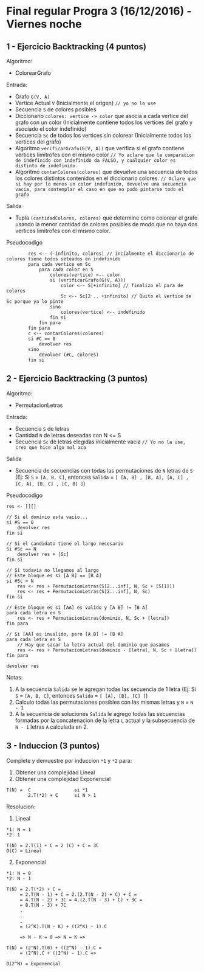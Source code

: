 # Final regular Progra 3 (16/12/2016) - Viernes noche

## 1 - Ejercicio Backtracking (4 puntos)

Algoritmo:
    
  - ColorearGrafo

Entrada:

  - Grafo `G(V, A)`
  - Vertice Actual `V` (Inicialmente el origen) `// yo no lo use`
  - Secuencia `S` de colores posibles
  - Diccionario `colores: vertice -> color` que asocia a cada vertice del grafo con un color (Inicialmente contiene todos los vertices del grafo y asociado el color indefinido)
  - Secuencia `Sc` de todos los vertices sin colorear (Inicialmente todos los vertices del grafo)
  - Algoritmo `verificarGrafo(G(V, A))` que verifica si el grafo contiene vertices limitrofes con el mismo color `// Yo aclare que la comparacion de indefinido con indefinido da FALSO, y cualquier color es distinto de indefinido.`
  - Algoritmo `contarColores(colores)` que devuelve una secuencia de todos los colores distintos contenidos en el diccionario colores. `// Aclare que si hay por lo menos un color indefinido, devuelve una secuencia vacia, para contemplar el caso en que no pudo pintarse todo el grafo`

Salida
  - Tupla `(cantidadColores, colores)` que determine como colorear el grafo usando la menor cantidad de colores posibles de modo que no haya dos vertices limitrofes con el mismo color.

Pseudocodigo
```
        res <-- (-infinito, colores) // incialmente el diccionario de colores tiene todos seteados en indefinido
        para cada vertice en Sc
            para cada color en S
                colores(vertice) <-- color
                si (verificarGrafo(G(V, A)))
                    color <-- S[+infinito] // finalizo el para de colores
                    Sc <-- Sc[2 .. +infinito] // Quito el vertice de Sc porque ya lo pinte
                sino
                    colores(vertice) <-- indefinido
                fin si
            fin para
        fin para
        c <-- contarColores(colores)
        si #C == 0
            devolver res
        sino
            devolver (#C, colores)
        fin si
```

## 2 - Ejercicio Backtracking (3 puntos)

Algoritmo:
    
  - PermutacionLetras

Entrada:

  - Secuencia `S` de letras
  - Cantidad `N` de letras deseadas con N <= S
  - Secuencia `Sc` de letras elegidas inicialmente vacia `// Yo no la use, creo que hice algo mal aca`

Salida
  - Secuencia de secuencias con todas las permutaciones de `N` letras de `S` (Ej: Si `S` = `[A, B, C]`, entonces `Salida` = `[ [A, B] , [B, A], [A, C] , [C, A], [B, C] , [C, B] ]`)

Pseudocodigo
```
res <- [][]

// Si el dominio esta vacio...
si #S == 0
    devolver res
fin si

// Si el candidato tiene el largo necesario
Si #Sc == N
    devolver res + [Sc]
fin si

// Si todavia no llegamos al largo
// Este bloque es si [A B] == [B A]
si #Sc < N
    res <- res + PermutacionLetras(S[2...inf], N, Sc + [S[1]])
    res <- res + PermutacionLetras(S[2...inf], N, Sc)
fin si

// Este bloque es si [AA] es valido y [A B] != [B A]
para cada letra en S
    res <- res + PermutacionLetras(dominio, N, Sc + [letra])
fin para

// Si [AA] es invalido, pero [A B] != [B A]
para cada letra en S
    // Hay que sacar la letra actual del dominio que pasamos
    res <- res + PermutacionLetras(dominio - [letra], N, Sc + [letra])
fin para

devolver res
```
Notas: 

1. A la secuencia `Salida` se le agregan todas las secuencia de 1 letra (Ej: Si `S` = `[A, B, C]`, entonces `Salida` = `[ [A], [B], [C] ]`)
2. Calculo todas las permutaciones posibles con las mismas letras y `N` = `N - 1`
3. A la secuencia de soluciones `Salida` le agrego todas las secuencias formadas por la concatenacion de la letra `L` actual y la subsecuencia de `N - 1` letras `A` calculada en 2.

## 3 - Induccion (3 puntos)

Complete y demuestre por induccion `*1` y `*2` para:

1. Obtener una complejidad Lineal 
2. Obtener una complejidad Exponencial

```
T(N) =  C                si *1
        2.T(*2) + C      si N > 1
```

Resolucion:

1. Lineal

```
*1: N = 1
*2: 1

T(N) = 2.T(1) + C = 2 (C) + C = 3C
O(C) = Lineal
```


2. Exponencial

```
*1: N = 0
*2: N - 1

T(N) = 2.T(*2) + C = 
     = 2.T(N - 1) + C = 2.(2.T(N - 2) + C) + C = 
     = 4.T(N - 2) + 3C = 4.(2.T(N - 3) + C) + 3C = 
     = 8.T(N - 3) + 7C 
     .
     .
     .
     = (2^K).T(N - K) + ((2^K) - 1).C
     
     => N - K = 0 => N = K =>
     
T(N) = (2^N).T(0) + ((2^N) - 1).C = 
     = (2^N).C + ((2^N) - 1).C =>
     
O(2^N) = Exponencial
```
